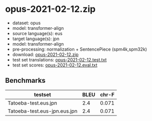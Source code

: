 # opus-2021-02-12.zip

* dataset: opus
* model: transformer-align
* source language(s): eus
* target language(s): jpn
* model: transformer-align
* pre-processing: normalization + SentencePiece (spm4k,spm32k)
* download: [opus-2021-02-12.zip](https://object.pouta.csc.fi/Tatoeba-MT-models/eus-jpn/opus-2021-02-12.zip)
* test set translations: [opus-2021-02-12.test.txt](https://object.pouta.csc.fi/Tatoeba-MT-models/eus-jpn/opus-2021-02-12.test.txt)
* test set scores: [opus-2021-02-12.eval.txt](https://object.pouta.csc.fi/Tatoeba-MT-models/eus-jpn/opus-2021-02-12.eval.txt)

## Benchmarks

| testset               | BLEU  | chr-F |
|-----------------------|-------|-------|
| Tatoeba-test.eus.jpn 	| 2.4 	| 0.071 |
| Tatoeba-test.eus-jpn.eus.jpn 	| 2.4 	| 0.071 |

